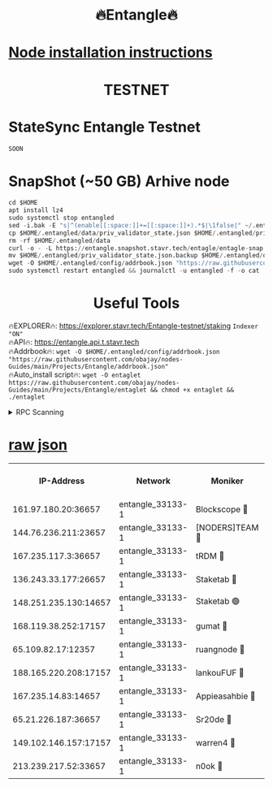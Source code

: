 <h1 align="center"> 🔥Entangle🔥</h1>

[Node installation instructions](https://github.com/obajay/nodes-Guides/tree/main/Projects/Entangle)
=

<h1 align="center"> TESTNET</h1>

# StateSync Entangle Testnet
```python
SOON
```
# SnapShot (~50 GB) Arhive node
```python
cd $HOME
apt install lz4
sudo systemctl stop entangled
sed -i.bak -E "s|^(enable[[:space:]]+=[[:space:]]+).*$|\1false|" ~/.entangled/config/config.toml
cp $HOME/.entangled/data/priv_validator_state.json $HOME/.entangled/priv_validator_state.json.backup
rm -rf $HOME/.entangled/data
curl -o - -L https://entangle.snapshot.stavr.tech/entagle/entagle-snap.tar.lz4 | lz4 -c -d - | tar -x -C $HOME/.entangled --strip-components 2
mv $HOME/.entangled/priv_validator_state.json.backup $HOME/.entangled/data/priv_validator_state.json
wget -O $HOME/.entangled/config/addrbook.json "https://raw.githubusercontent.com/obajay/nodes-Guides/main/Projects/Entangle/addrbook.json"
sudo systemctl restart entangled && journalctl -u entangled -f -o cat
```
 <h1 align="center"> Useful Tools</h1>
 
🔥EXPLORER🔥: https://explorer.stavr.tech/Entangle-testnet/staking        `Indexer "ON"` \
🔥API🔥:      https://entangle.api.t.stavr.tech \
🔥Addrbook🔥: ```wget -O $HOME/.entangled/config/addrbook.json "https://raw.githubusercontent.com/obajay/nodes-Guides/main/Projects/Entangle/addrbook.json"``` \
🔥Auto_install script🔥:  `wget -O entaglet https://raw.githubusercontent.com/obajay/nodes-Guides/main/Projects/Entangle/entaglet && chmod +x entaglet && ./entaglet`


<details>
<summary>RPC Scanning</summary>

<h2 align="center"> We scan nodes in real time every 4 hours. And we provide the final result of RPC endpoints.
We cannot influence the operation of these nodes in any way. </h2>


```python
If Voting Power is higher than 0 --> then the Node is a validator of the network and may be subject to attack and be a potential threat to the chain.
```
```python
We marked such validators with a red symbol
```

</details>

[raw json](https://rpc-check.entangt.stavr.tech/entangt/rpc-entangt-result.json)
=


<table><tr><th>IP-Address</th><th>Network</th><th>Moniker</th><th>Latest Block Height</th><th>Earliest Block Height</th><th>Catching Up</th><th>Tx Index</th><th>Voting Power</th><th>Scan Time</th></tr><tr><td>161.97.180.20:36657</td><td>entangle_33133-1</td><td>Blockscope 🔴</td><td>2224103</td><td>1</td><td>False</td><td>off</td><td>291497447331021</td><td>2024-02-16T20:24:32.103537313UTC</td></tr><tr><td>144.76.236.211:23657</td><td>entangle_33133-1</td><td>[NODERS]TEAM 🔴</td><td>2224104</td><td>1</td><td>False</td><td>off</td><td>27067334033496295</td><td>2024-02-16T20:24:38.004780278UTC</td></tr><tr><td>167.235.117.3:36657</td><td>entangle_33133-1</td><td>tRDM 🔴</td><td>2224105</td><td>1</td><td>False</td><td>on</td><td>181485695191642</td><td>2024-02-16T20:24:47.432570408UTC</td></tr><tr><td>136.243.33.177:26657</td><td>entangle_33133-1</td><td>Staketab 🔴</td><td>2224104</td><td>660001</td><td>False</td><td>on</td><td>152579649838994</td><td>2024-02-16T20:24:40.333926552UTC</td></tr><tr><td>148.251.235.130:14657</td><td>entangle_33133-1</td><td>Staketab 🟢</td><td>2224103</td><td>660801</td><td>False</td><td>on</td><td>0</td><td>2024-02-16T20:24:31.305499969UTC</td></tr><tr><td>168.119.38.252:17157</td><td>entangle_33133-1</td><td>gumat 🔴</td><td>2224103</td><td>962001</td><td>False</td><td>on</td><td>330341387407861</td><td>2024-02-16T20:24:32.766161339UTC</td></tr><tr><td>65.109.82.17:12357</td><td>entangle_33133-1</td><td>ruangnode 🔴</td><td>2224103</td><td>1312001</td><td>False</td><td>off</td><td>500120823252100</td><td>2024-02-16T20:24:32.477554893UTC</td></tr><tr><td>188.165.220.208:17157</td><td>entangle_33133-1</td><td>lankouFUF 🔴</td><td>2224103</td><td>1910001</td><td>False</td><td>off</td><td>311415349656046</td><td>2024-02-16T20:24:33.057412394UTC</td></tr><tr><td>167.235.14.83:14657</td><td>entangle_33133-1</td><td>Appieasahbie 🔴</td><td>2224105</td><td>2042001</td><td>False</td><td>on</td><td>43255618752735888</td><td>2024-02-16T20:24:47.079442396UTC</td></tr><tr><td>65.21.226.187:36657</td><td>entangle_33133-1</td><td>Sr20de 🔴</td><td>2224103</td><td>2049001</td><td>False</td><td>off</td><td>17505985152165</td><td>2024-02-16T20:24:31.747612181UTC</td></tr><tr><td>149.102.146.157:17157</td><td>entangle_33133-1</td><td>warren4 🔴</td><td>2224104</td><td>2098001</td><td>False</td><td>on</td><td>493281257343342</td><td>2024-02-16T20:24:37.637026305UTC</td></tr><tr><td>213.239.217.52:33657</td><td>entangle_33133-1</td><td>n0ok 🔴</td><td>2224105</td><td>2124105</td><td>False</td><td>off</td><td>46591059137506417</td><td>2024-02-16T20:24:44.701075468UTC</td></tr></table>
